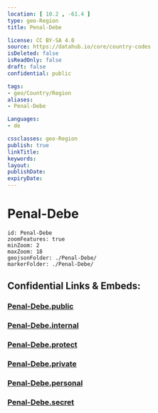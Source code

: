 ```yaml
---
location: [ 10.2 , -61.4 ] 
type: geo-Region
title: Penal-Debe

license: CC BY-SA 4.0
source: https://datahub.io/core/country-codes
isDeleted: false
isReadOnly: false
draft: false
confidential: public

tags:
- geo/Country/Region
aliases:
- Penal-Debe

Languages:
- de

cssclasses: geo-Region
publish: true
linkTitle: 
keywords: 
layout: 
publishDate: 
expiryDate: 
---
```


# Penal-Debe

```leaflet
id: Penal-Debe
zoomFeatures: true 
minZoom: 2 
maxZoom: 18
geojsonFolder: ./Penal-Debe/
markerFolder: ./Penal-Debe/
```


## Confidential Links & Embeds: 

### [Penal-Debe.public](/_public/\Earth\Continent\America~Caribbean\Trinidad_and_Tobago~Islands\Regions~Trinidad-TobagoPenal-Debe.public.md) 

### [Penal-Debe.internal](/_internal/\Earth\Continent\America~Caribbean\Trinidad_and_Tobago~Islands\Regions~Trinidad-TobagoPenal-Debe.internal.md) 

### [Penal-Debe.protect](/_protect/\Earth\Continent\America~Caribbean\Trinidad_and_Tobago~Islands\Regions~Trinidad-TobagoPenal-Debe.protect.md) 

### [Penal-Debe.private](/_private/\Earth\Continent\America~Caribbean\Trinidad_and_Tobago~Islands\Regions~Trinidad-TobagoPenal-Debe.private.md) 

### [Penal-Debe.personal](/_personal/\Earth\Continent\America~Caribbean\Trinidad_and_Tobago~Islands\Regions~Trinidad-TobagoPenal-Debe.personal.md) 

### [Penal-Debe.secret](/_secret/\Earth\Continent\America~Caribbean\Trinidad_and_Tobago~Islands\Regions~Trinidad-TobagoPenal-Debe.secret.md)

